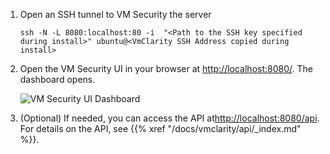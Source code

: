 ---
---
1. Open an SSH tunnel to VM Security the server

    ```shell
    ssh -N -L 8080:localhost:80 -i  "<Path to the SSH key specified during install>" ubuntu@<VmClarity SSH Address copied during install>
    ```

1. Open the VM Security UI in your browser at [http://localhost:8080/](http://localhost:8080/). The dashboard opens.

    ![VM Security UI Dashboard](/img/vmclarity-ui-1.png)

1. (Optional) If needed, you can access the API at[http://localhost:8080/api](http://localhost:8080/api). For details on the API, see {{% xref "/docs/vmclarity/api/_index.md" %}}.
